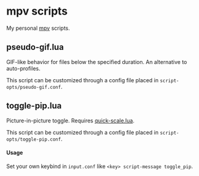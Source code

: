 # mpv scripts

My personal [mpv](https://mpv.io) scripts.

pseudo-gif.lua
------
GIF-like behavior for files below the specified duration. An alternative to auto-profiles.

This script can be customized through a config file placed in `script-opts/pseudo-gif.conf`.

toggle-pip.lua
------
Picture-in-picture toggle. Requires [quick-scale.lua](https://github.com/VideoPlayerCode/mpv-tools).

This script can be customized through a config file placed in `script-opts/toggle-pip.conf`.

#### Usage

Set your own keybind in `input.conf` like `<key> script-message toggle_pip`.
